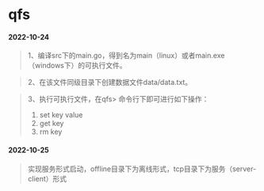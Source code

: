 # qfs
#### 2022-10-24
> 1、编译src下的main.go，得到名为main（linux）或者main.exe（windows下）的可执行文件。

> 2、在该文件同级目录下创建数据文件data/data.txt。

> 3、执行可执行文件，在qfs> 命令行下即可进行如下操作：
> 1) set key value
> 2) get key
> 3) rm key

#### 2022-10-25
> 实现服务形式启动，offline目录下为离线形式，tcp目录下为服务（server-client）形式




